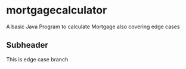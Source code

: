 # mortgagecalculator
A basic Java Program to calculate Mortgage also covering edge cases

## Subheader
This is edge case branch
